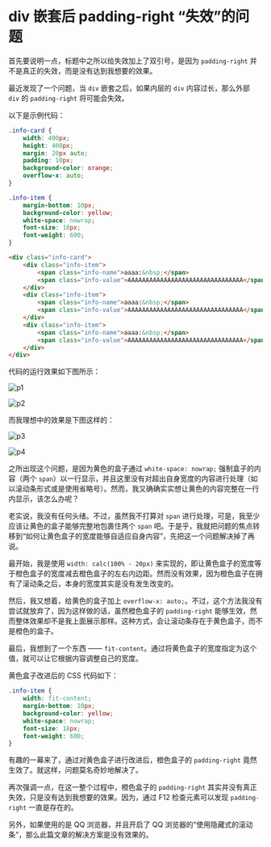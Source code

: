# div 嵌套后 padding-right “失效”的问题

首先要说明一点，标题中之所以给失效加上了双引号，是因为 `padding-right` 并不是真正的失效，而是没有达到我想要的效果。

最近发现了一个问题，当 `div` 嵌套之后，如果内层的 `div` 内容过长，那么外部 `div` 的 `padding-right` 将可能会失效。

以下是示例代码：

``` css
.info-card {
    width: 400px;
    height: 400px;
    margin: 20px auto;
    padding: 10px;
    background-color: orange;
    overflow-x: auto;
}

.info-item {
    margin-bottom: 10px;
    background-color: yellow;
    white-space: nowrap;
    font-size: 18px;
    font-weight: 600;
}
```

``` html
<div class="info-card">
    <div class="info-item">
        <span class="info-name">aaaa:&nbsp;</span>
        <span class="info-value">AAAAAAAAAAAAAAAAAAAAAAAAAAAAAAAA</span>
    </div>
    <div class="info-item">
        <span class="info-name">aaaa:&nbsp;</span>
        <span class="info-value">AAAAAAAAAAAAAAAAAAAAAAAAAAAAAAAA</span>
    </div>
    <div class="info-item">
        <span class="info-name">aaaa:&nbsp;</span>
        <span class="info-value">AAAAAAAAAAAAAAAAAAAAAAAAAAAAAAAA</span>
    </div>
</div>
```

代码的运行效果如下图所示：

![p1](https://raw.githubusercontent.com/FantasticAiming/ITBlog/main/img/202306122120591.png)

![p2](https://raw.githubusercontent.com/FantasticAiming/ITBlog/main/img/202306122120672.png)

而我理想中的效果是下图这样的：

![p3](https://raw.githubusercontent.com/FantasticAiming/ITBlog/main/img/202306122120602.png)

![p4](https://raw.githubusercontent.com/FantasticAiming/ITBlog/main/img/202306122120094.png)

之所出现这个问题，是因为黄色的盒子通过 `white-space: nowrap;` 强制盒子的内容（两个 `span`）以一行显示，并且这里没有对超出自身宽度的内容进行处理（如以滚动条形式或是使用省略号）。然而，我又确确实实想让黄色的内容完整在一行内显示，该怎么办呢？

老实说，我没有任何头绪。不过，虽然我不打算对 `span` 进行处理，可是，我至少应该让黄色的盒子能够完整地包裹住两个 `span` 吧。于是乎，我就把问题的焦点转移到“如何让黄色盒子的宽度能够自适应自身内容”，先把这一个问题解决掉了再说。

最开始，我是使用 `width: calc(100% - 20px)` 来实现的，即让黄色盒子的宽度等于橙色盒子的宽度减去橙色盒子的左右内边距。然而没有效果，因为橙色盒子在拥有了滚动条之后，本身的宽度其实是没有发生改变的。

然后，我又想着，给黄色的盒子加上 `overflow-x: auto;`。不过，这个方法我没有尝试就放弃了，因为这样做的话，虽然橙色盒子的 `padding-right` 能够生效，然而整体效果却不是我上面展示那样。这种方式，会让滚动条存在于黄色盒子，而不是橙色的盒子。

最后，我想到了一个东西 —— `fit-content`。通过将黄色盒子的宽度指定为这个值，就可以让它根据内容调整自己的宽度。

黄色盒子改进后的 CSS 代码如下：

``` css
.info-item {
    width: fit-content;
    margin-bottom: 10px;
    background-color: yellow;
    white-space: nowrap;
    font-size: 18px;
    font-weight: 600;
}
```

有趣的一幕来了，通过对黄色盒子进行改进后，橙色盒子的 `padding-right` 竟然生效了。就这样，问题莫名奇妙地解决了。

再次强调一点，在这一整个过程中，橙色盒子的 `padding-right` 其实并没有真正失效，只是没有达到我想要的效果。因为，通过 F12 检查元素可以发现 `padding-right` 一直是存在的。

另外，如果使用的是 QQ 浏览器，并且开启了 QQ 浏览器的“使用隐藏式的滚动条”，那么此篇文章的解决方案是没有效果的。
